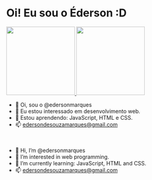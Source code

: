 <h1>Oi! Eu sou o Éderson :D</h1>

<div>
<a href="https://github.com/edersonmarques">
<img height="180em" src="https://github-readme-stats.vercel.app/api/top-langs/?username=edersonmarques&layout=compact&langs_count=7&theme=dracula"/>
<img height="180em" src="https://github-readme-stats.vercel.app/api?username=edersonmarques&show_icons=true&theme=dracula&include_all_commits=true&count_private=true"/>
  
</a> 
</div>
 

</p>

- 👋 Oi, sou o @edersonmarques
- 👀 Eu estou interessado em desenvolvimento web.
- 🌱 Estou aprendendo: JavaScript, HTML e CSS.
- 📫 edersondesouzamarques@gmail.com

<br>

- 👋 Hi, I’m @edersonmarques
- 👀 I’m interested in web programming.
- 🌱 I’m currently learning: JavaScript, HTML and CSS.
- 📫 edersondesouzamarques@gmail.com
